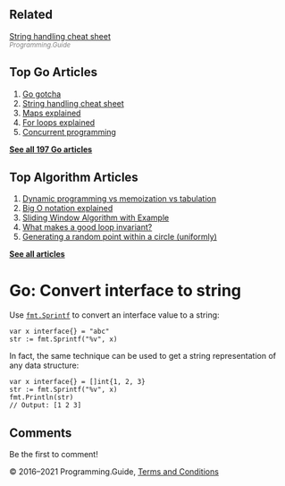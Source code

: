 <span class="underline"></span>

<span class="underline"></span>

## Related

[String handling cheat sheet](string-functions-reference-cheat-sheet.html)  
<span style="color: grey; font-style: italic; font-size: smaller">Programming.Guide</span>

## Top Go Articles

1.  [Go gotcha](go-gotcha.html)
2.  [String handling cheat sheet](string-functions-reference-cheat-sheet.html)
3.  [Maps explained](maps-explained.html)
4.  [For loops explained](for-loop.html)
5.  [Concurrent programming](go-concurrency-tutorial.html)

[**See all 197 Go articles**](index.html)

<span class="underline"></span>

## Top Algorithm Articles

1.  [Dynamic programming vs memoization vs tabulation](../dynamic-programming-vs-memoization-vs-tabulation.html)
2.  [Big O notation explained](../big-o-notation-explained.html)
3.  [Sliding Window Algorithm with Example](../sliding-window-example.html)
4.  [What makes a good loop invariant?](../what-makes-a-good-loop-invariant.html)
5.  [Generating a random point within a circle (uniformly)](../random-point-within-circle.html)

[**See all articles**](../index.html)

# Go: Convert interface to string

Use [`fmt.Sprintf`](https://golang.org/pkg/fmt/#Sprintf) to convert an interface value to a string:

    var x interface{} = "abc"
    str := fmt.Sprintf("%v", x)

In fact, the same technique can be used to get a string representation of any data structure:

    var x interface{} = []int{1, 2, 3}
    str := fmt.Sprintf("%v", x)
    fmt.Println(str)
    // Output: [1 2 3]

## Comments

Be the first to comment!

© 2016–2021 Programming.Guide, [Terms and Conditions](../terms-and-conditions.html)
